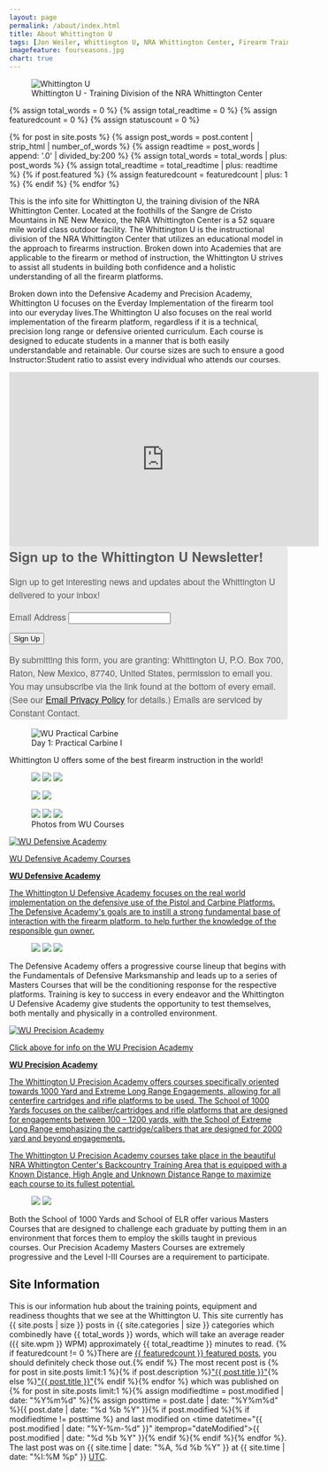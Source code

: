 ```yaml
---
layout: page
permalink: /about/index.html
title: About Whittington U
tags: [Jon Weiler, Whittington U, NRA Whittington Center, Firearm Training, Precision Shooting,]
imagefeature: fourseasons.jpg
chart: true
---
```

<figure>
  <img src="{{ site.url }}/images/whittingtonu.jpg" alt="Whittington U">
  <figcaption>Whittington U - Training Division of the NRA Whittington Center</figcaption>
</figure>

{% assign total_words = 0 %}
{% assign total_readtime = 0 %}
{% assign featuredcount = 0 %}
{% assign statuscount = 0 %}

{% for post in site.posts %}
    {% assign post_words = post.content | strip_html | number_of_words %}
    {% assign readtime = post_words | append: '.0' | divided_by:200 %}
    {% assign total_words = total_words | plus: post_words %}
    {% assign total_readtime = total_readtime | plus: readtime %}
    {% if post.featured %}
    {% assign featuredcount = featuredcount | plus: 1 %}
    {% endif %}
{% endfor %}


This is the info site for Whittington U, the training division of the NRA Whittington Center.  Located at the foothills of the Sangre de Cristo Mountains in NE New Mexico, the NRA Whittington Center is a 52 square mile world class outdoor facility.  The Whittington U is the instructional division of the NRA Whittington Center that utilizes an educational model in the approach to firearms instruction. Broken down into Academies that are applicable to the firearm or method of instruction, the Whittington U strives to assist all students in building both confidence and a holistic understanding of all the firearm platforms.

Broken down into the Defensive Academy and Precision Academy, Whittington U focuses on the Everday Implementation of the firearm tool into our everyday lives.The Whittington U also focuses on the real world implementation of the firearm platform, regardless if it is a technical, precision long range or defensive oriented curriculum. Each course is designed to educate students in a manner that is both easily understandable and retainable. Our course sizes are such to ensure a good Instructor:Student ratio to assist every individual who attends our courses.

<iframe width="560" height="315" src="https://www.youtube.com/embed/KTlHyVqSIM8" frameborder="0" allowfullscreen></iframe>

<!--Begin CTCT Sign-Up Form-->
<!-- EFD 1.0.0 [Mon Feb 29 07:11:20 EST 2016] -->
<link rel='stylesheet' type='text/css' href='https://static.ctctcdn.com/h/contacts-embedded-signup-assets/1.0.2/css/signup-form.css'>
<div class="ctct-embed-signup" style="font: 16px Helvetica Neue, Arial, sans-serif; font: 1rem Helvetica Neue, Arial, sans-serif; line-height: 1.5; -webkit-font-smoothing: antialiased;">
   <div style="color:#5b5b5b; background-color:#e8e8e8; border-radius:5px;">
       <span id="success_message" style="display:none;">
           <div style="text-align:center;">Thanks for signing up!</div>
       </span>
       <form data-id="embedded_signup:form" class="ctct-custom-form Form" name="embedded_signup" method="POST" action="https://visitor2.constantcontact.com/api/signup">
           <h2 style="margin:0;">Sign up to the Whittington U Newsletter!</h2>
           <p>Sign up to get interesting news and updates about the Whittington U delivered to your inbox!</p>
           <!-- The following code must be included to ensure your sign-up form works properly. -->
           <input data-id="ca:input" name="ca" value="2014aac2-d170-41d5-9383-cba502f1ca49" type="hidden">
           <input data-id="list:input" name="list" value="1" type="hidden">
           <input data-id="source:input" name="source" value="EFD" type="hidden">
           <input data-id="required:input" name="required" value="list,email" type="hidden">
           <input data-id="url:input" name="url" value="" type="hidden">
           <p data-id="Email Address:p" ><label data-id="Email Address:label" data-name="email" class="ctct-form-required">Email Address</label> <input data-id="Email Address:input" name="email" value="" maxlength="80" type="text"></p>
           <button type="submit" class="Button ctct-button Button--block Button-secondary" data-enabled="enabled">Sign Up</button>
       	<div><p class="ctct-form-footer">By submitting this form, you are granting: Whittington U, P.O. Box 700, Raton, New Mexico, 87740, United States,  permission to email you. You may unsubscribe via the link found at the bottom of every email.  (See our <a href="http://www.constantcontact.com/legal/privacy-statement" target="_blank">Email Privacy Policy</a> for details.) Emails are serviced by Constant Contact.</p></div>
       </form>
   </div>
</div>
<script type='text/javascript'>
   var localizedErrMap = {};
   localizedErrMap['required'] = 		'This field is required.';
   localizedErrMap['ca'] = 			'An unexpected error occurred while attempting to send email.';
   localizedErrMap['email'] = 			'Please enter your email address in name@email.com format.';
   localizedErrMap['birthday'] = 		'Please enter birthday in MM/DD format.';
   localizedErrMap['anniversary'] = 	'Please enter anniversary in MM/DD/YYYY format.';
   localizedErrMap['custom_date'] = 	'Please enter this date in MM/DD/YYYY format.';
   localizedErrMap['list'] = 			'Please select at least one email list.';
   localizedErrMap['generic'] = 		'This field is invalid.';
   localizedErrMap['shared'] = 		'Sorry, we could not complete your sign-up. Please contact us to resolve this.';
   localizedErrMap['state_mismatch'] = 'Mismatched State/Province and Country.';
	localizedErrMap['state_province'] = 'Select a state/province';
   localizedErrMap['selectcountry'] = 	'Select a country';
   var postURL = 'https://visitor2.constantcontact.com/api/signup';
</script>
<script type='text/javascript' src='https://static.ctctcdn.com/h/contacts-embedded-signup-assets/1.0.2/js/signup-form.js'></script>
<!--End CTCT Sign-Up Form-->




<figure>
	<img src="{{ site.url }}/images/about/WUpcitable.jpg" alt="WU Practical Carbine">
	<figcaption>Day 1: Practical Carbine I</figcaption>
</figure>

Whittington U offers some of the best firearm instruction in the world!

<figure class="third">
	<a href="{{ site.url }}/images/about/highangle1.jpg"><img src="{{ site.url }}/images/about/highangle1-1.jpg"></a>
	<a href="{{ site.url }}/images/about/highangle2.jpg"><img src="{{ site.url }}/images/about/highangle1-2.jpg"></a>
	<a href="{{ site.url }}/images/about/highangle3.jpg"><img src="{{ site.url }}/images/about/highangle1-3.jpg"></a>
</figure>
<figure class="half">
	<a href="{{ site.url }}/images/about/highangle1-7.jpg"><img src="{{ site.url }}/images/about/highangle7.jpg"></a>
	<a href="{{ site.url }}/images/about/highangle1-8.jpg"><img src="{{ site.url }}/images/about/highangle8.jpg"></a>
</figure>
<figure class="third">
	<a href="{{ site.url }}/images/about/highangle4.jpg"><img src="{{ site.url }}/images/about/highangle1-4.jpg"></a>
	<a href="{{ site.url }}/images/about/highangle5.jpg"><img src="{{ site.url }}/images/about/highangle1-5.jpg"></a>
	<a href="{{ site.url }}/images/about/highangle6.jpg"><img src="{{ site.url }}/images/about/highangle1-6.jpg"></a>
	<figcaption>Photos from WU Courses</figcaption>
</figure>


<a href="http://nrawc.goemerchant-stores.com/Defensive-Academy_c_28.html" target="_blank"><img src="{{ site.url }}/images/about/Defensive-Academy3.jpg" alt="WU Defensive Academy">

WU Defensive Academy Courses

**WU Defensive Academy**

The Whittington U Defensive Academy focuses on the real world implementation on the defensive use of the Pistol and Carbine Platforms. The Defensive Academy's goals are to instill a strong fundamental base of interaction with the firearm platform, to help further the knowledge of the responsible gun owner.


<figure class="third">
	<a href="{{ site.url }}/images/about/pp.jpg"><img src="{{ site.url }}/images/about/pp-1.png"></a>
	<a href="{{ site.url }}/images/about/pc.jpg"><img src="{{ site.url }}/images/about/pc-1.jpg"></a>
	<a href="{{ site.url }}/images/about/ps.jpg"><img src="{{ site.url }}/images/about/ps-1.jpg"></a>
</figure>

The Defensive Academy offers a progressive course lineup that begins with the Fundamentals of Defensive Marksmanship and leads up to a series of Masters Courses that will be the conditioning response for the respective platforms. Training is key to success in every endeavor and the Whittington U Defensive Academy give students the opportunity to test themselves, both mentally and physically in a controlled environment. 


<a href="http://nrawc.goemerchant-stores.com/Precision-Academy_c_35.html" target="_blank"><img src="{{ site.url }}/images/about/Precision-Academy3.jpg" alt="WU Precision Academy">
	
Click above for info on the WU Precision Academy


**WU Precision Academy**

The Whittington U Precision Academy offers courses specifically oriented towards 1000 Yard and Extreme Long Range Engagements, allowing for all centerfire cartridges and rifle platforms to be used. The School of 1000 Yards focuses on the caliber/cartridges and rifle platforms that are designed for engagements between 100 – 1200 yards, with the School of Extreme Long Range emphasizing the cartridge/calibers that are designed for 2000 yard and beyond engagements.

The Whittington U Precision Academy courses take place in the beautiful NRA Whittington Center's Backcountry Training Area that is equipped with a Known Distance, High Angle and Unknown Distance Range to maximize each course to its fullest potential.

<figure class="third">
	<a href="{{ site.url }}/images/about/1000.jpg"><img src="{{ site.url }}/images/about/1000-1.jpg"></a>
	<a href="{{ site.url }}/images/about/elr.jpg"><img src="{{ site.url }}/images/about/elr-1.jpg"></a>
</figure>

Both the School of 1000 Yards and School of ELR offer various Masters Courses that are designed to challenge each graduate by putting them in an environment that forces them to employ the skills taught in previous courses. Our Precision Academy Masters Courses are extremely progressive and the Level I-III Courses are a requirement to participate.

## Site Information

This is our information hub about the training points, equipment and readiness thoughts that we see at the Whittington U.  This site currently has {{ site.posts | size }} posts in {{ site.categories | size }} categories which combinedly have {{ total_words }} words, which will take an average reader ({{ site.wpm }} WPM) approximately <span class="time">{{ total_readtime }}</span> minutes to read. {% if featuredcount != 0 %}There are <a href="{{ site.url }}/featured">{{ featuredcount }} featured posts</a>, you should definitely check those out.{% endif %} The most recent post is {% for post in site.posts limit:1 %}{% if post.description %}<a href="{{ site.url }}{{ post.url }}" title="{{ post.description }}">"{{ post.title }}"</a>{% else %}<a href="{{ site.url }}{{ post.url }}" title="{{ post.description }}" title="Read more about {{ post.title }}">"{{ post.title }}"</a>{% endif %}{% endfor %} which was published on {% for post in site.posts limit:1 %}{% assign modifiedtime = post.modified | date: "%Y%m%d" %}{% assign posttime = post.date | date: "%Y%m%d" %}<time datetime="{{ post.date | date_to_xmlschema }}" class="post-time">{{ post.date | date: "%d %b %Y" }}</time>{% if post.modified %}{% if modifiedtime != posttime %} and last modified on <time datetime="{{ post.modified | date: "%Y-%m-%d" }}" itemprop="dateModified">{{ post.modified | date: "%d %b %Y" }}</time>{% endif %}{% endif %}{% endfor %}. The last post was on {{ site.time | date: "%A, %d %b %Y" }} at {{ site.time | date: "%I:%M %p" }} [UTC](http://en.wikipedia.org/wiki/Coordinated_Universal_Time "Temps Universel Coordonné").

